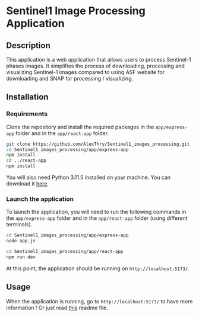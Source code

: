 # Sentinel1 Image Processing Application

## Description

This application is a web application that allows users to process Sentinel-1 phases images. It simplifies the process of downloading, processing and visualizing Sentinel-1 images compared to using ASF website for downloading and SNAP for processing / visualizing.


## Installation

### Requirements

Clone the repository and install the required packages in the `app/express-app` folder and in the `app/react-app` folder.

```bash
git clone https://github.com/AlexThry/Sentinel1_images_processing.git
cd Sentinel1_images_processing/app/express-app
npm install
cd ../react-app
npm install
```

You will also need Python 3.11.5 installed on your machine.
You can download it [here](https://www.python.org/downloads/release/python-3115/).

### Launch the application

To launch the application, you will need to run the following commands in the `app/express-app` folder and in the `app/react-app` folder (using different terminals).

```bash 
cd Sentinel1_images_processing/app/express-app
node app.js
```

```bash
cd Sentinel1_images_processing/app/react-app
npm run dev
```
At this point, the application should be running on `http://localhost:5173/`.

## Usage

When the application is running, go to `http://localhost:5173/` to have more information !
Or just read [this](https://github.com/AlexThry/Sentinel1_images_processing/tree/main/app/react-app) readme file.
